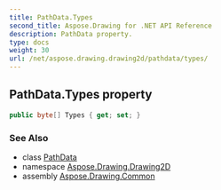 ```yaml
---
title: PathData.Types
second_title: Aspose.Drawing for .NET API Reference
description: PathData property. 
type: docs
weight: 30
url: /net/aspose.drawing.drawing2d/pathdata/types/
---
```

## PathData.Types property

```csharp
public byte[] Types { get; set; }
```

### See Also

* class [PathData](../)
* namespace [Aspose.Drawing.Drawing2D](../../pathdata/)
* assembly [Aspose.Drawing.Common](../../../)


